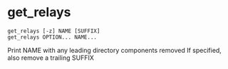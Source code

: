 # get_relays

```
get_relays [-z] NAME [SUFFIX]
get_relays OPTION... NAME...
```

Print NAME with any leading directory components removed
If specified, also remove a trailing SUFFIX
